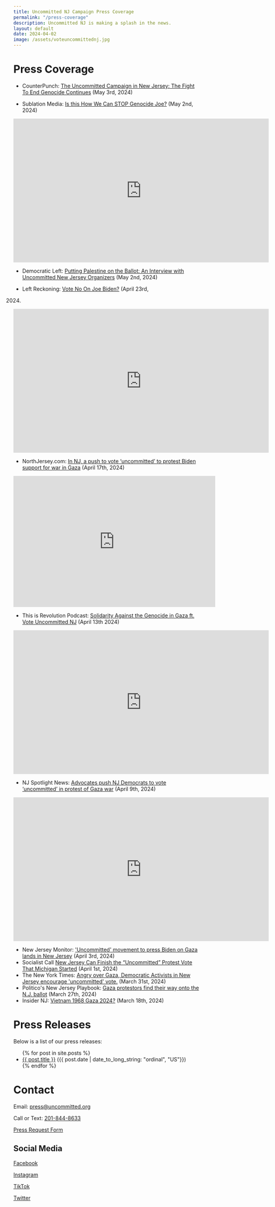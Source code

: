 ```yaml
---
title: Uncommitted NJ Campaign Press Coverage 
permalink: "/press-coverage"
description: Uncommitted NJ is making a splash in the news. 
layout: default
date: 2024-04-02
image: /assets/voteuncommittednj.jpg
---
```

Press Coverage
===
- CounterPunch: [The Uncommitted Campaign in New Jersey: The Fight To End
  Genocide
Continues](https://www.counterpunch.org/2024/05/03/the-uncommitted-campaign-in-new-jersey-the-fight-to-end-genocide-continues/)
(May 3rd, 2024)

- Sublation Media: [Is this How We Can STOP Genocide
  Joe?](https://www.youtube.com/watch?v=opwJsQTK7I8) (May 2nd, 2024)

<iframe width="683" height="384" src="https://www.youtube.com/embed/opwJsQTK7I8" title="Is this How We Can STOP Genocide Joe?" frameborder="0" allow="accelerometer; autoplay; clipboard-write; encrypted-media; gyroscope; picture-in-picture; web-share" referrerpolicy="strict-origin-when-cross-origin" allowfullscreen></iframe>

- Democratic Left: [Putting Palestine on the Ballot: An Interview with
  Uncommitted New Jersey
Organizers](https://www.dsausa.org/democratic-left/putting-palestine-on-the-ballot-an-interview-with-uncommitted-new-jersey-organizers/)
(May 2nd, 2024)

- Left Reckoning: [Vote No On Joe
  Biden?](https://www.youtube.com/watch?v=AAY0eeVScg8&t=1550s) (April 23rd,
2024)

<iframe width="683" height="384" src="https://www.youtube.com/embed/AAY0eeVScg8" title="LR 166 - Vote No On Joe Biden?" frameborder="0" allow="accelerometer; autoplay; clipboard-write; encrypted-media; gyroscope; picture-in-picture; web-share" referrerpolicy="strict-origin-when-cross-origin" allowfullscreen></iframe>

- NorthJersey.com: [In NJ, a push to vote ‘uncommitted’ to protest Biden support
  for war in
Gaza](https://www.northjersey.com/story/news/politics/elections/2024/04/17/what-is-uncommitted-vote-nj-protest-biden-gaza-primary/73295585007/)
(April 17th, 2024)

<iframe title="NORTHJERSEY-Embed Player" width="540" height="350" frameborder="0" scrolling="no" allowfullscreen="true" marginheight="0" marginwidth="0" src="https://uw-media.northjersey.com/embed/video/73346481007?placement=snow-embed"></iframe>

- This is Revolution Podcast: [Solidarity Against the Genocide in Gaza ft. Vote
  Uncommitted NJ](https://www.youtube.com/watch?v=yO-ByrPpWQs) (April 13th 2024)

<iframe width="683" height="384" src="https://www.youtube.com/embed/yO-ByrPpWQs" title="Solidarity Against the Genocide in Gaza ft. Vote Uncommitted NJ" frameborder="0" allow="accelerometer; autoplay; clipboard-write; encrypted-media; gyroscope; picture-in-picture; web-share" referrerpolicy="strict-origin-when-cross-origin" allowfullscreen></iframe>

- NJ Spotlight News: [Advocates push NJ Democrats to vote ‘uncommitted’ in
  protest of Gaza
war](https://www.njspotlightnews.org/video/advocates-push-nj-democrats-to-vote-uncommitted-in-protest-of-gaza-war/)
(April 9th, 2024)

<iframe width="683" height="384" src="https://www.youtube.com/embed/ccMUo_cKt8w" title="Pushing NJ Dems to vote ‘uncommitted’ in protest of Gaza war" frameborder="0" allow="accelerometer; autoplay; clipboard-write; encrypted-media; gyroscope; picture-in-picture; web-share" referrerpolicy="strict-origin-when-cross-origin" allowfullscreen></iframe>

- New Jersey Monitor:
['Uncommitted' movement to press Biden on Gaza lands in New
Jersey](https://newjerseymonitor.com/2024/04/03/uncommitted-movement-to-press-biden-on-gaza-lands-in-new-jersey/)
(April 3rd, 2024)
- Socialist Call [New Jersey Can Finish the “Uncommitted” Protest Vote That
  Michigan
Started](https://socialistcall.com/2024/04/01/new-jersey-uncommitted-campaign-dsa-biden/)
(April 1st, 2024)
- The New York Times: [Angry over Gaza, Democratic Activists in New Jersey
encourage 'uncommitted'
vote.](https://www.nytimes.com/live/2024/03/31/us/trump-biden-election#uncommitted-biden-gaza)
(March 31st, 2024)
- Politico's New Jersey Playbook: [Gaza protestors find their way onto the N.J.
ballot](https://www.politico.com/newsletters/new-jersey-playbook/2024/03/27/gaza-protesters-find-their-way-onto-the-n-j-ballot-00149251)
(March 27th, 2024)
- Insider NJ: [Vietnam 1968 Gaza
  2024?](https://www.insidernj.com/vietnam-1968-gaza-2024/) (March 18th, 2024)

Press Releases
===
Below is a list of our press releases:

<ul>
    {% for post in site.posts %}
        <li>
            <a href="{{ post.url }}">{{ post.title }}</a> ({{ post.date | date_to_long_string: "ordinal", "US"}})
        </li>
    {% endfor %}
</ul>

Contact
===
Email: [press@uncommitted.org](mailto:press@uncommitted.org)

Call or Text: [201-844-8633](tel:+12018448633)

[Press Request Form](https://airtable.com/appQ99lbfMvsb6Gab/shrZ1QwuHocFobmUm)

## Social Media
[Facebook](https://www.facebook.com/profile.php?id=61557751538139&mibextid=PlNXYD)

[Instagram](https://www.instagram.com/uncommittednj)

[TikTok](https://www.tiktok.com/@uncommittednj)

[Twitter](https://twitter.com/uncommittednj)
